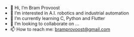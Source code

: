 - 👋 Hi, I’m Bram Provoost
- 👀 I’m interested in A.I. robotics and industrial automation
- 🌱 I’m currently learning C, Python and Flutter
- 💞️ I’m looking to collaborate on ...
- 📫 How to reach me: bramprovoost@gmail.com

<!---
BramProvoost/BramProvoost is a ✨ special ✨ repository because its `README.md` (this file) appears on your GitHub profile.
You can click the Preview link to take a look at your changes.
--->
